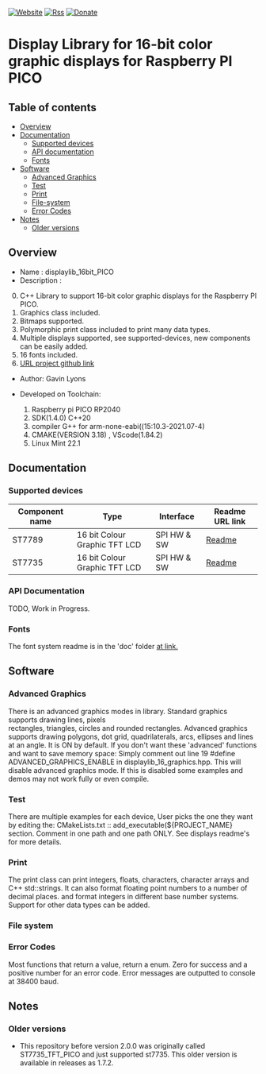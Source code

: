 [![Website](https://img.shields.io/badge/Website-Link-blue.svg)](https://gavinlyonsrepo.github.io/)  [![Rss](https://img.shields.io/badge/Subscribe-RSS-yellow.svg)](https://gavinlyonsrepo.github.io//feed.xml)  [![Donate](https://img.shields.io/badge/Donate-PayPal-green.svg)](https://www.paypal.com/paypalme/whitelight976)

# Display Library for 16-bit color graphic displays for Raspberry PI PICO

## Table of contents

  * [Overview](#overview)
  * [Documentation](#documentation)
    * [Supported devices](#supported-devices)
    * [API documentation](#api-documentation)
    * [Fonts](#fonts)
  * [Software](#software)
    * [Advanced Graphics](#advanced-graphics)
    * [Test](#test)
    * [Print](#print)
    * [File-system](#file-system)
    * [Error Codes](#error-codes)
  * [Notes](#notes)
    * [Older versions](#older-versions)

## Overview

* Name : displaylib_16bit_PICO
* Description :

0. C++ Library to support 16-bit color graphic displays
	for the Raspberry PI PICO.
1. Graphics class included.
2. Bitmaps supported.
3. Polymorphic print class included to print many data types.
4. Multiple displays supported, see supported-devices, new components can be easily added.
5. 16 fonts included. 
6. [URL project github link](https://github.com/gavinlyonsrepo/displaylib_16bit_PICO)

* Author: Gavin Lyons

* Developed on Toolchain:
	1. Raspberry pi PICO RP2040
	2. SDK(1.4.0) C++20
	3. compiler G++ for arm-none-eabi((15:10.3-2021.07-4) 
	4. CMAKE(VERSION 3.18) , VScode(1.84.2)
	5. Linux Mint 22.1

## Documentation

### Supported devices

| Component name | Type | Interface | Readme URL link |
| -------- | ---------- | --------- | ---------- |
| ST7789 |16 bit Colour Graphic TFT LCD|SPI HW & SW| [Readme](extra/doc/st7789/README.md)|
| ST7735 |16 bit Colour Graphic TFT LCD|SPI HW & SW| [Readme](extra/doc/st7735/README.md)|


### API Documentation

TODO, Work in Progress.

### Fonts

The font system readme is in the 'doc' folder [at link.](extra/doc/fonts/README.md)

## Software

### Advanced Graphics

There is an advanced graphics modes in library.
Standard graphics supports drawing lines, pixels  
rectangles, triangles, circles and rounded rectangles.
Advanced graphics supports drawing polygons, dot grid, quadrilaterals, 
arcs, ellipses and lines at an angle. 
It is ON by default.
If you don't want these 'advanced' functions and want to save memory space: Simply 
comment out line 19 #define ADVANCED_GRAPHICS_ENABLE in displaylib_16_graphics.hpp. 
This will disable advanced graphics mode. If this is disabled some examples and demos 
may not work fully or even compile. 

### Test

There are multiple examples for each device,
User picks the one they want by editing the:
CMakeLists.txt :: add_executable(${PROJECT_NAME} section. 
Comment in one path and one path ONLY. See displays readme's for more details.

### Print

The print class can print integers, floats, characters, character arrays
and C++ std::strings. It can also format floating point numbers to a number of 
decimal places. and format integers in different base number systems.
Support for other data types can be added. 

### File system


### Error Codes 

Most functions that return a value, return a enum. 
Zero for success and a positive number for an error code. 
Error messages are outputted to console at 38400 baud.

## Notes

### Older versions

* This repository before version 2.0.0 was originally 
	called ST7735_TFT_PICO and just supported st7735. This older version
	is available in releases as 1.7.2.


